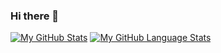 ### Hi there 👋

[![My GitHub Stats](https://github-readme-stats.vercel.app/api/?username=OmChng&count_private=true&theme=tokyonight&showicons=true)]()
[![My GitHub Language Stats](https://github-readme-stats.vercel.app/api/top-langs/?username=OmChng&langs_count=5&theme=tokyonight)]()

<!--
**OmChng/OmChng** is a ✨ _special_ ✨ repository because its `README.md` (this file) appears on your GitHub profile.

Here are some ideas to get you started:

- 🔭 I’m currently working on ...
- 🌱 I’m currently learning ...
- 👯 I’m looking to collaborate on ...
- 🤔 I’m looking for help with ...
- 💬 Ask me about ...
- 📫 How to reach me: ...
- 😄 Pronouns: ...
- ⚡ Fun fact: ...
-->
